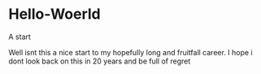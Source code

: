 # Hello-Woerld
A start
<p>Well isnt this a nice start to my hopefully long and fruitfall career. I hope i dont look back on this in 20 years and be full of regret<p/>
